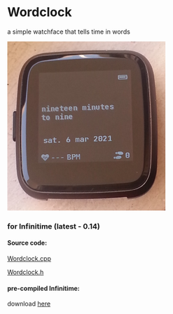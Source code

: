 # Wordclock
a simple watchface that tells time in words

![Wordclock](https://raw.githubusercontent.com/ZephyrLabs/Watchfaces/gh-pages/docs/Wordclock/Wordclock.png "Wordclock")

### for Infinitime (latest - 0.14)

#### Source code: 
[Wordclock.cpp](https://raw.githubusercontent.com/ZephyrLabs/Watchfaces/gh-pages/docs/Wordclock/Wordclock.cpp) 

[Wordclock.h](https://raw.githubusercontent.com/ZephyrLabs/Watchfaces/gh-pages/docs/Wordclock/Wordclock.h)

#### pre-compiled Infinitime: 
download [here](https://github.com/ZephyrLabs/Watchfaces/raw/gh-pages/docs/Wordclock/pinetime-mcuboot-app-dfu-Wordclock.zip)
